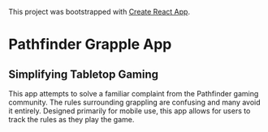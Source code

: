This project was bootstrapped with [Create React App](https://github.com/facebookincubator/create-react-app).

# Pathfinder Grapple App

## Simplifying Tabletop Gaming

This app attempts to solve a familiar complaint from the Pathfinder gaming community. The rules surrounding grappling are confusing and many avoid it entirely. Designed primarily for mobile use, this app allows for users to track the rules as they play the game.